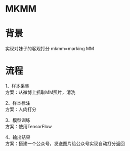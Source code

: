 # MKMM

# 背景  
实现对妹子的客观打分
mkmm=marking  MM

# 流程  
1、样本采集  
方案：从微博上抓取MM照片，清洗

2、样本标注  
方案：人肉打分

3、模型训练  
方案：使用TensorFlow 

4、输出结果  
方案：搭建一个公众号，发送图片给公众号实现自动打分返回

